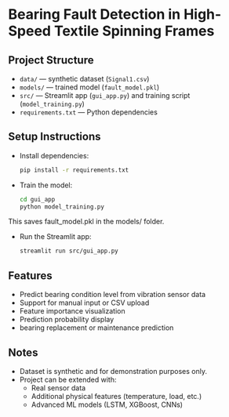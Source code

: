 # Bearing Fault Detection in High-Speed Textile Spinning Frames

## Project Structure
- `data/` — synthetic dataset (`Signal1.csv`)  
- `models/` — trained model (`fault_model.pkl`)  
- `src/` — Streamlit app (`gui_app.py`) and training script (`model_training.py`)  
- `requirements.txt` — Python dependencies

## Setup Instructions
- Install dependencies:  
  ```bash
  pip install -r requirements.txt

- Train the model:  
  ```bash
  cd gui_app
  python model_training.py
This saves fault_model.pkl in the models/ folder.

- Run the Streamlit app:
  ```bash
  streamlit run src/gui_app.py

## Features
- Predict bearing condition level from vibration sensor data
- Support for manual input or CSV upload
- Feature importance visualization
- Prediction probability display
- bearing replacement or maintenance prediction

## Notes
- Dataset is synthetic and for demonstration purposes only.
- Project can be extended with:
  - Real sensor data
  - Additional physical features (temperature, load, etc.)
  - Advanced ML models (LSTM, XGBoost, CNNs)
